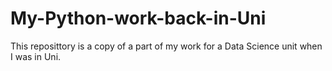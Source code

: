 # My-Python-work-back-in-Uni
This reposittory is a copy of a part of my work for a Data Science unit when I was in Uni.
